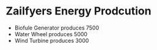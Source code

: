 # Zailfyers Energy Prodcution
* Biofule Generator produces 7500
* Water Wheel produces 5000
* Wind Turbine produces 3000
